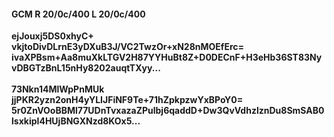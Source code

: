 #### GCM R 20/0c/400 L 20/0c/400
**ejJouxj5DS0xhyC+**<br/>**vkjtoDivDLrnE3yDXuB3J/VC2TwzOr+xN28nMOEfErc=**<br/>**ivaXPBsm+Aa8muXkLTGV2H87YYHuBt8Z+D0DECnF+H3eHb36ST83NyvDBGTzBnL15nHy8202auqtTXyy...**<br/><br/>
**73Nkn14MlWpPnMUk**<br/>**jjPKR2yzn2onH4yYLIJFiNF9Te+71hZpkpzwYxBPoY0=**<br/>**5r0ZnVOoBBMl77UDnTvxazaZPulbj6qaddD+Dw3QvVdhzlznDu8SmSAB0lsxkipI4HUjBNGXNzd8KOx5...**